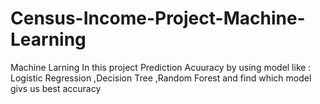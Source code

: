 # Census-Income-Project-Machine-Learning
Machine Larning
In this project Prediction Acuuracy by using  model like : Logistic Regression ,Decision Tree ,Random Forest and find which model givs us best accuracy 
